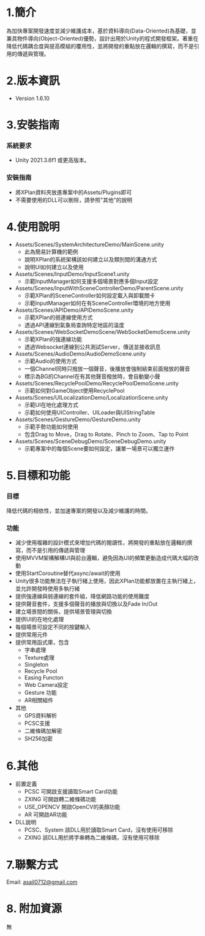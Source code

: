 # 1.簡介
為加快專案開發速度並減少維護成本，基於資料導向(Data-Oriented)為基礎，並兼具物件導向(Object-Oriented)優勢，設計出用於Unity的程式開發框架。著重在降低代碼耦合度與提高模組的覆用性，並將開發的重點放在邏輯的撰寫，而不是引用的傳遞與管理。
# 2.版本資訊
- Version 1.6.10
# 3.安裝指南
### 系統要求
- Unity 2021.3.6f1 或更高版本。
### 安裝指南
- 將XPlan資料夾放進專案中的Assets/Plugins即可
- 不需要使用的DLL可以刪除，請參照"其他"的說明
  
# 4.使用說明
- Assets/Scenes/SystemArchitectureDemo/MainScene.unity
  - 此為簡易計算機的範例
  - 說明XPlan的系統架構該如何建立以及類別間的溝通方式
  - 說明UI如何建立以及使用
- Assets/Scenes/InputDemo/InputScene1.unity
  - 示範InputManager如何支援多個場景對應多個Input設定 
- Assets/Scenes/InputWithSceneControllerDemo/ParentScene.unity
  - 示範XPlan的SceneController如何設定載入與卸載關卡
  - 示範InputManager如何在有SceneController環境的地方使用
- Assets/Scenes/APIDemo/APIDemoScene.unity
  - 示範XPlan的弱連線使用方式
  - 透過API連線到氣象局查詢特定地區的溫度
- Assets/Scenes/WebSocketDemoScene/WebSocketDemoScene.unity
  - 示範XPlan的強連線功能
  - 透過Websocket連線到公共測試Server，傳送並接收訊息
- Assets/Scenes/AudioDemo/AudioDemoScene.unity
  - 示範Audio的使用方式
  - 一個Channel同時只撥放一個聲音，後播放會強制結束前面撥放的聲音
  - 標示為BG的Channel在有其他聲音撥放時，會自動變小聲
- Assets/Scenes/RecyclePoolDemo/RecyclePoolDemoScene.unity
  - 示範如何對GameObject使用RecyclePool
- Assets/Scenes/UILocalizationDemo/LocalizationScene.unity
  - 示範UI在地化處理方式
  - 示範如何使用UIController、UILoader與UIStringTable
- Assets/Scenes/GestureDemo/GestureDemo.unity
  - 示範手勢功能如何使用
  - 包含Drag to Move，Drag to Rotate、Pinch to Zoom、Tap to Point
- Assets/Scenes/SceneDebugDemo/SceneDebugDemo.unity
  - 示範專案中的每個Scene要如何設定，讓單一場景可以獨立運作
 
# 5.目標和功能
### 目標
降低代碼的相依性，並加速專案的開發以及減少維護的時間。
### 功能
- 減少使用複雜的設計模式來增加代碼的閱讀性，將開發的重點放在邏輯的撰寫，而不是引用的傳遞與管理
- 使用MVVM架構解構UI與前台邏輯，避免因為UI的頻繁更動造成代碼大幅的改動
- 使用StartCoroutine替代async/await的使用
- Unity很多功能無法在子執行緒上使用，因此XPlan功能都放置在主執行緒上，並允許開發時使用多執行緒
- 提供強連線與弱連線的套件組，降低網路功能的使用難度
- 提供聲音套件，支援多個聲音的播放與切換以及Fade In/Out
- 建立場景間的關係，提供場景管理與切換
- 提供UI的在地化處理
- 每個場景可設定不同的按鍵輸入
- 提供常用元件
- 提供常用函式庫，包含
  - 字串處理
  - Texture處理
  - Singleton
  - Recycle Pool
  - Easing Functon
  - Web Camera設定
  - Gesture 功能
  - AR相關組件
- 其他 
  - GPS資料解析
  - PCSC支援
  - 二維條碼加解密
  - SH256加密
# 6.其他
- 前置定義
  - PCSC 可開啟支援讀取Smart Card功能
  - ZXING 可開啟轉二維條碼功能
  - USE_OPENCV 開啟OpenCV的美顏功能
  - AR 可開啟AR功能
- DLL說明
  - PCSC、System 該DLL用於讀取Smart Card，沒有使用可移除
  - ZXING 該DLL用於將字串轉為二維條碼，沒有使用可移除

# 7.聯繫方式
Email: asail0712@gmail.com

# 8. 附加資源
無
